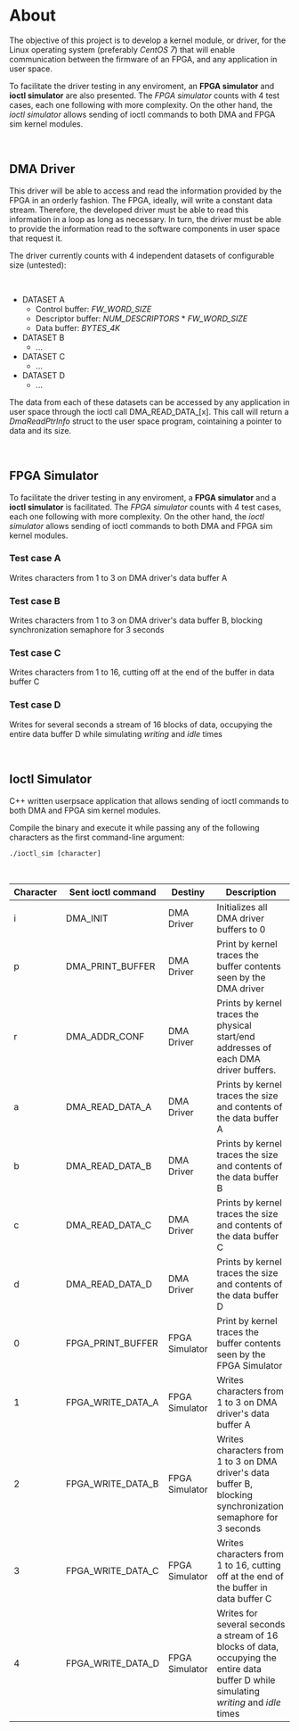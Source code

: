 # About

The objective of this project is to develop a kernel module, or driver, for the Linux operating system (preferably *CentOS 7*) that will enable communication between the firmware of an FPGA, and any application in user space.

To facilitate the driver testing in any enviroment, an **FPGA simulator** and **ioctl simulator** are also presented. The *FPGA simulator* counts with 4 test cases, each one following with more complexity. On the other hand, the *ioctl simulator* allows sending of ioctl commands to both DMA and FPGA sim kernel modules.

</br>

## DMA Driver
This driver will be able to access and read the information provided by the FPGA in an orderly fashion. The FPGA, ideally, will write a constant data stream. Therefore, the developed driver must be able to read this information in a loop as long as necessary.  In turn, the driver must be able to provide the information read to the software components in user space that request it. 

The driver currently counts with 4 independent datasets of configurable size (untested):

</br>

- DATASET A
  - Control buffer:  *FW_WORD_SIZE*
  - Descriptor buffer:  *NUM_DESCRIPTORS* * *FW_WORD_SIZE*
  - Data buffer:  *BYTES_4K*
- DATASET B
  - ...
- DATASET C
  - ...
- DATASET D
  - ...

The data from each of these datasets can be accessed by any application in user space through the ioctl call DMA_READ_DATA_[x]. This call will return a *DmaReadPtrInfo* struct to the user space program, cointaining a pointer to data and its size.

</br>


## FPGA Simulator
To facilitate the driver testing in any enviroment, a **FPGA simulator** and a **ioctl simulator** is facilitated. The *FPGA simulator* counts with 4 test cases, each one following with more complexity. On the other hand, the *ioctl simulator* allows sending of ioctl commands to both DMA and FPGA sim kernel modules.

### Test case A
Writes characters from 1 to 3 on DMA driver's data buffer A
### Test case B
Writes characters from 1 to 3 on DMA driver's data buffer B, blocking synchronization semaphore for 3 seconds
### Test case C
Writes characters from 1 to 16, cutting off at the end of the buffer in data buffer C
### Test case D
Writes for several seconds a stream of 16 blocks of data, occupying the entire data buffer D while simulating *writing* and *idle* times

</br>

## Ioctl Simulator
C++ written userpsace application that allows sending of ioctl commands to both DMA and FPGA sim kernel modules. 

Compile the binary and execute it while passing any of the following characters as the first command-line argument:
```
./ioctl_sim [character]
```
</br>

| Character  | Sent ioctl command | Destiny | Description |
| ---------- | ------------------ | ------- | ----------- |
|i|DMA_INIT|DMA Driver|Initializes all DMA driver buffers to 0 |
|p|DMA_PRINT_BUFFER|DMA Driver|Print by kernel traces the buffer contents seen by the DMA driver|
|r|DMA_ADDR_CONF|DMA Driver|Prints by kernel traces the physical start/end addresses of each DMA driver buffers.|
|a|DMA_READ_DATA_A|DMA Driver|Prints by kernel traces the size and contents of the data buffer A|
|b|DMA_READ_DATA_B|DMA Driver|Prints by kernel traces the size and contents of the data buffer B|
|c|DMA_READ_DATA_C|DMA Driver|Prints by kernel traces the size and contents of the data buffer C|
|d|DMA_READ_DATA_D|DMA Driver|Prints by kernel traces the size and contents of the data buffer D|
|0|FPGA_PRINT_BUFFER|FPGA Simulator|Print by kernel traces the buffer contents seen by the FPGA Simulator|
|1|FPGA_WRITE_DATA_A|FPGA Simulator|Writes characters from 1 to 3 on DMA driver's data buffer A|
|2|FPGA_WRITE_DATA_B|FPGA Simulator|Writes characters from 1 to 3 on DMA driver's data buffer B, blocking synchronization semaphore for 3 seconds|
|3|FPGA_WRITE_DATA_C|FPGA Simulator|Writes characters from 1 to 16, cutting off at the end of the buffer in data buffer C|
|4|FPGA_WRITE_DATA_D|FPGA Simulator|Writes for several seconds a stream of 16 blocks of data, occupying the entire data buffer D while simulating *writing* and *idle* times|
